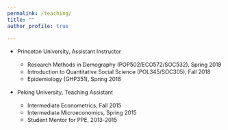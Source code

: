 ```yaml
---
permalink: /teaching/
title: ""
author_profile: true

---
```


* <span style="font-size:0.9em;">Princeton University, Assistant Instructor
  * <span style="font-size:0.9em;">Research Methods in Demography (POP502/ECO572/SOC532), Spring 2019 
  * <span style="font-size:0.9em;">Introduction to Quantitative Social Science (POL345/SOC305), Fall 2018 
  * <span style="font-size:0.9em;">Epidemiology (GHP351), Spring 2018

* <span style="font-size:0.9em;">Peking University, Teaching Assistant  
  * <span style="font-size:0.9em;">Intermediate Econometrics, Fall 2015 
  * <span style="font-size:0.9em;">Intermediate Microeconomics, Spring 2015 
  * <span style="font-size:0.9em;">Student Mentor for PPE, 2013-2015        
      

